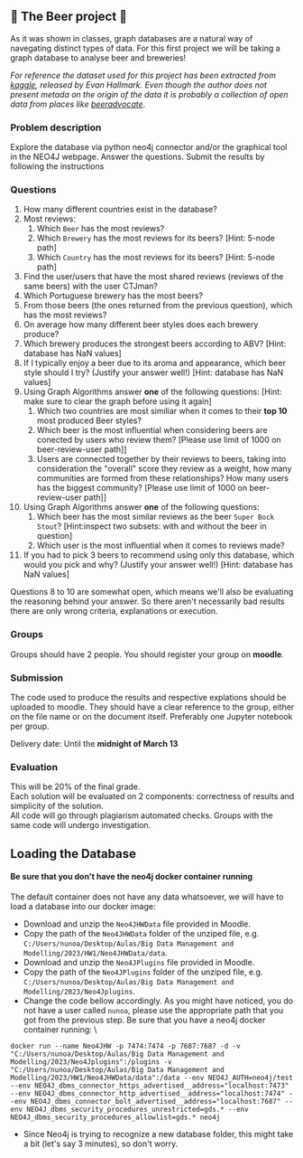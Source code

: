
## 🍺 The Beer project  🍺 

As it was shown in classes, graph databases are a natural way of navegating distinct types of data. For this first project we will be taking a graph database to analyse beer and breweries!   

_For reference the dataset used for this project has been extracted from [kaggle](https://www.kaggle.com/ehallmar/beers-breweries-and-beer-reviews), released by Evan Hallmark. Even though the author does not present metada on the origin of the data it is probably a collection of open data from places like [beeradvocate](https://www.beeradvocate.com/)_.

### Problem description

Explore the database via python neo4j connector and/or the graphical tool in the NEO4J webpage. Answer the questions. Submit the results by following the instructions


### Questions

1. How many different countries exist in the database?
1. Most reviews:  
    1. Which `Beer` has the most reviews?  
    1. Which `Brewery` has the most reviews for its beers? [Hint: 5-node path]
    1. Which `Country` has the most reviews for its beers? [Hint: 5-node path]
1. Find the user/users that have the most shared reviews (reviews of the same beers) with the user CTJman?
1. Which Portuguese brewery has the most beers?
1. From those beers (the ones returned from the previous question), which has the most reviews?
1. On average how many different beer styles does each brewery produce?
1. Which brewery produces the strongest beers according to ABV? [Hint: database has NaN values]
1. If I typically enjoy a beer due to its aroma and appearance, which beer style should I try? (Justify your answer well!) [Hint: database has NaN values]
1. Using Graph Algorithms answer **one** of the following questions: [Hint: make sure to clear the graph before using it again]
    1. Which two countries are most similiar when it comes to their **top 10** most produced Beer styles?
    2. Which beer is the most influential when considering beers are conected by users who review them? [Please use limit of 1000 on beer-review-user path]]
    3. Users are connected together by their reviews to beers, taking into consideration the "overall" score they review as a weight, how many communities are formed from these relationships? How many users has the biggest community? [Please use limit of 1000 on beer-review-user path]]
1. Using Graph Algorithms answer **one** of the following questions:
    1. Which beer has the most similar reviews as the beer `Super Bock Stout`? [Hint:inspect two subsets: with and without the beer in question]
    2. Which user is the most influential when it comes to reviews made?
1. If you had to pick 3 beers to recommend using only this database, which would you pick and why? (Justify your answer well!) [Hint: database has NaN values]


Questions 8 to 10 are somewhat open, which means we'll also be evaluating the reasoning behind your answer. So there aren't necessarily bad results there are only wrong criteria, explanations or execution. 
 
### Groups  

Groups should have 2 people.
You should register your group on **moodle**.

### Submission      

The code used to produce the results and respective explations should be uploaded to moodle. They should have a clear reference to the group, either on the file name or on the document itself. Preferably one Jupyter notebook per group.

Delivery date: Until the **midnight of March 13**

### Evaluation   

This will be 20% of the final grade.   
Each solution will be evaluated on 2 components: correctness of results and simplicity of the solution.  
All code will go through plagiarism automated checks. Groups with the same code will undergo investigation.




## Loading the Database

#### Be sure that you **don't have** the neo4j docker container running

The default container does not have any data whatsoever, we will have to load a database into our docker image:
- Download and unzip the `Neo4JHWData` file provided in Moodle.
- Copy the path of the `Neo4JHWData` folder of the unziped file, e.g. `C:/Users/nunoa/Desktop/Aulas/Big Data Management and Modelling/2023/HW1/Neo4JHWData/data`.
- Download and unzip the `Neo4JPlugins` file provided in Moodle.
- Copy the path of the `Neo4JPlugins` folder of the unziped file, e.g. `C:/Users/nunoa/Desktop/Aulas/Big Data Management and Modelling/2023/Neo4Jplugins`.
- Change the code bellow accordingly. As you might have noticed, you do not have a user called `nunoa`, please use the appropriate path that you got from the previous step. Be sure that you have a neo4j docker container running: \

`docker run --name Neo4JHW -p 7474:7474 -p 7687:7687 -d -v "C:/Users/nunoa/Desktop/Aulas/Big Data Management and Modelling/2023/Neo4Jplugins":/plugins -v "C:/Users/nunoa/Desktop/Aulas/Big Data Management and Modelling/2023/HW1/Neo4JHWData/data":/data --env NEO4J_AUTH=neo4j/test --env NEO4J_dbms_connector_https_advertised__address="localhost:7473" --env NEO4J_dbms_connector_http_advertised__address="localhost:7474" --env NEO4J_dbms_connector_bolt_advertised__address="localhost:7687" --env NEO4J_dbms_security_procedures_unrestricted=gds.* --env NEO4J_dbms_security_procedures_allowlist=gds.* neo4j`

- Since Neo4j is trying to recognize a new database folder, this might take a bit (let's say 3 minutes), so don't worry.
